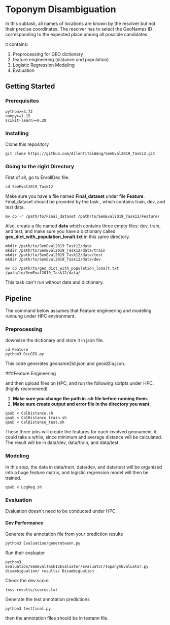 # Toponym Disambiguation

In this subtask, all names of locations are known by the resolver but not their precise coordinates. 
The resolver has to select the GeoNames ID corresponding to the expected place among all possible candidates.

it contains:

1. Preprocessing for GEO dictionary
2. feature engineering (distance and population)
3. Logistic Regression Modeling
4. Evaluation

## Getting Started

### Prerequisites

```
python>=3.72
numpy>=1.15
scikit-learn>=0.20
```

### Installing

Clone this repository

```
git clone https://github.com/AllenTiTaiWang/SemEval2019_Task12.git
```

### Going to the right Directory

First of all, go to EnrollDec file.

```
cd SemEval2019_Task12
```

Make sure you have a file named **Final_dataset** under file **Feature**.
Final_dataset should be provided by the task , which contains train, dev, 
and test data.

```
mv cp -r /path/to/Final_dataset /path/to/SemEval2019_Task12/Feature/
```

Also, create a file named **data** which contains three empty files: dev, train, and test, 
and make sure you have a dictionary called **geo_dict_with_population_lonalt.txt** in 
this same directory.

```
mkdir /path/to/SemEval2019_Task12/data
mkdir /path/to/SemEval2019_Task12/data/train
mkdir /path/to/SemEval2019_Task12/data/test
mkdir /path/to/SemEval2019_Task12/data/dev

mv cp /path/to/geo_dict_with_population_lonalt.txt /path/to/SemEval2019_Task12/data/
```

This task can't run without data and dictionary.

## Pipeline

The command below assumes that Feature engineering and modeling runnung under HPC environment.

### Preprocessing

downsize the dictionary and store it in json file.

```
cd Feature
python3 DicGEO.py
```

This code generates geoname2id.json and geoid2la.json.

###Feature Engineering

and then upload files on HPC, and run the following scripts under HPC. (highly recommend)
1. **Make sure you change the path in .sh file before running them.**
2. **Make sure create output and error file in the directory you want.**

```
qsub < CalDistance.sh
qsub < CalDistance_train.sh
qsub < CalDistance_test.sh
```

These three jobs will create the features for each involved geonameid.
it could take a while, since minimum and average distance will be calculated.
The result will be in data/dev, data/train, and data/test.


### Modeling

In this step, the data in data/train, data/dev, and data/test will be organized into a
huge feature matrix, and logistic regression model will then be trained.

```
qsub < LogReg.sh
```

### Evaluation

Evaluation doesn't need to be conducted under HPC.

#### Dev Performance

Generate the annotation file from your prediction results

```
python3 Evaluation/generateann.py
```

Run their evaluator

```
python3 Evaluation/SemEvalTask12Evaluator/Evaluator/ToponymEvaluator.py disambiguation/ results/ Disambiguation
```

Check the dev score

```
less results/scores.txt
```

Generate the test annotation predictions

```
python3 testfinal.py
```

then the annotation files should be in testann file.
